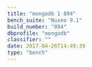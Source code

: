 ```yaml
---
title: "mongodb 1 894"
bench_suite: "Nuxeo 9.1"
build_number: "894"
dbprofile: "mongodb"
classifier: ""
date: 2017-04-26T14:49:39
type: "bench"
---
```

